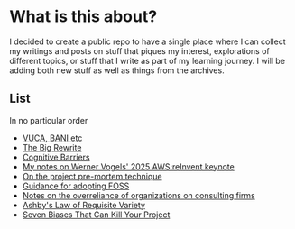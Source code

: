 # What is this about?
I decided to create a public repo to have a single place where I can collect my writings and posts on stuff that piques my interest, explorations of different topics, or stuff that I write as part of my learning journey.
I will be adding both new stuff as well as things from the archives.

## List
In no particular order

- [VUCA, BANI etc](./vuca-etc.md)
- [The Big Rewrite](./big-rewrite.md)
- [Cognitive Barriers](./cog-barriers.md)
- [My notes on Werner Vogels' 2025 AWS:reInvent keynote](./notes-vogel-aws24.md)
- [On the project pre-mortem technique](./on-premortems.md)
- [Guidance for adopting FOSS](./foss.md)
- [Notes on the overreliance of organizations on consulting firms](./overreliance-consultancies.md)
- [Ashby's Law of Requisite Variety](./ashbys-law.md)
- [Seven Biases That Can Kill Your Project](./seven-biases.md)

